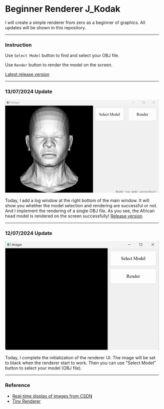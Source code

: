 # Beginner Renderer J_Kodak

I will create a simple renderer from zero as a beginner of graphics. All updates will be shown in this repository.

------
### Instruction

Use `Select Model` button to find and select your OBJ file.

Use `Render` button to render the model on the screen.

[Latest release version](release/240713release.zip)

---

### 13/07/2024 Update

<img src="images/240713version.png" alt="240713version" style="zoom:50%;" />

Today, I add a log window at the right bottom of the main window. It will show you whether the model selection and rendering are successful or not. And I implement the rendering of a single OBJ file. As you see, the African head model is rendered on the screen successfully! [Release version](release/240713release.zip)

---

### 12/07/2024 Update

<img src="images/240712version.png" alt="240712version" style="zoom:50%;" />

Today, I complete the initialization of the renderer UI. The image will be set to black when the renderer start to work. Then you can use "Select Model" button to select your model (OBJ file).

---

### Reference

- [Real-time display of images from CSDN](https://blog.csdn.net/wangduanqiugao/article/details/83040182)
- [Tiny Renderer](https://github.com/ssloy/tinyrenderer/wiki/Lesson-0:-getting-started)
